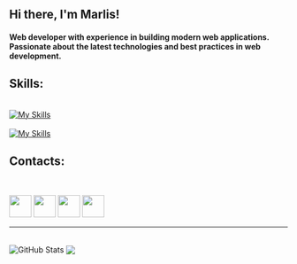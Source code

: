 ## Hi there, I'm Marlis!
#### Web developer with experience in building modern web applications. Passionate about the latest technologies and best practices in web development.

## Skills:
<br/>
<a href="https://learn.javascript.ru/">
    <img src="https://skillicons.dev/icons?i=html,css,sass,tailwind,mui,figma" alt="My Skills">
</a>
<br/>
<br/>  
<a href="https://ru.legacy.reactjs.org/">
    <img src="https://skillicons.dev/icons?i=js,ts,react,redux,nextjs,firebase,nodejs"  alt="My Skills">
</a>
<br/>

## Contacts:
<br/>

[<img src="https://cdn4.iconfinder.com/data/icons/logos-and-brands/512/335_Telegram_logo-512.png" width="40px" height="40px">](https://t.me/qqqqqI5)
[<img src="https://freelogopng.com/images/all_img/1690643591twitter-x-logo-png.png" width="40px" height="40px">](https://twitter.com/Marlis78608473)
[<img src="https://cdn2.iconfinder.com/data/icons/social-media-applications/64/social_media_applications_3-instagram-256.png" width="40px" height="40px">](https://www.instagram.com/m.erkinbekov_/)
[<img src="https://cdn1.iconfinder.com/data/icons/logotypes/32/square-linkedin-256.png" width="40px" height="40px">](https://www.linkedin.com/in/marlis-erkinbekov-737b73282/)

<hr/>
<br/>
<div>
    <img align="center" alt="GitHub Stats" src="https://github-readme-stats.vercel.app/api?username=Marlis02&show_icons=true&hide_border=true" />
    <a href="https://github.com/anuraghazra/github-readme-stats">
        <img align="center" src="https://github-readme-stats.vercel.app/api/top-langs/?username=Marlis02&layout=compact" />
    </a>
</div>
<br/>







